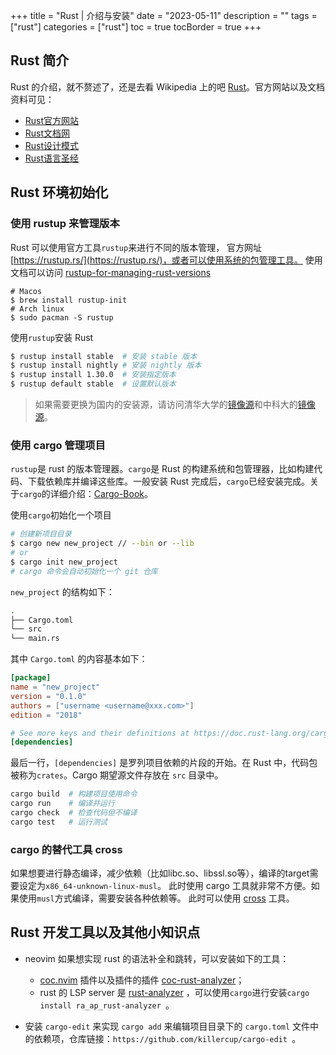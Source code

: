 +++
title = "Rust | 介绍与安装"
date = "2023-05-11"
description = ""
tags = ["rust"]
categories = ["rust"]
toc = true
tocBorder = true
+++

## Rust 简介

Rust 的介绍，就不赘述了，还是去看 Wikipedia 上的吧 [Rust](https://zh.wikipedia.org/wiki/Rust)。官方网站以及文档资料可见：
- [Rust官方网站](https://www.rust-lang.org/)
- [Rust文档网](https://rustwiki.org/)
- [Rust设计模式](http://chuxiuhong.com/chuxiuhong-rust-patterns-zh/intro.html)
- [Rust语言圣经](https://course.rs/about-book.html)

## Rust 环境初始化

### 使用 rustup 来管理版本
Rust 可以使用官方工具`rustup`来进行不同的版本管理，
官方网址 [https://rustup.rs/](https://rustup.rs/)，或者可以使用系统的包管理工具。
使用文档可以访问 [rustup-for-managing-rust-versions](https://rustwiki.org/zh-CN/edition-guide/rust-2018/rustup-for-managing-rust-versions.html)

```shell
# Macos
$ brew install rustup-init
# Arch linux
$ sudo pacman -S rustup
```

使用`rustup`安装 Rust

```bash
$ rustup install stable  # 安装 stable 版本
$ rustup install nightly # 安装 nightly 版本
$ rustup install 1.30.0  # 安装指定版本
$ rustup default stable  # 设置默认版本
```

> 如果需要更换为国内的安装源，请访问清华大学的[镜像源](https://mirrors.tuna.tsinghua.edu.cn/help/rustup/)和中科大的[镜像源](https://mirrors.ustc.edu.cn/help/rust-static.html)。

### 使用 cargo 管理项目
`rustup`是 rust 的版本管理器。`cargo`是 Rust 的构建系统和包管理器，比如构建代码、下载依赖库并编译这些库。一般安装 Rust 完成后，`cargo`已经安装完成。关于`cargo`的详细介绍：[Cargo-Book](https://doc.rust-lang.org/cargo/)。

 使用`cargo`初始化一个项目
```bash
# 创建新项目目录
$ cargo new new_project // --bin or --lib
# or
$ cargo init new_project
# cargo 命令会自动初始化一个 git 仓库
```

`new_project` 的结构如下：
```bash
.
├── Cargo.toml
└── src
└── main.rs
```

其中 `Cargo.toml` 的内容基本如下：
```toml
[package]
name = "new_project"
version = "0.1.0"
authors = ["username <username@xxx.com>"]
edition = "2018"

# See more keys and their definitions at https://doc.rust-lang.org/cargo/reference/manifest.html
[dependencies]
```

最后一行，`[dependencies]` 是罗列项目依赖的片段的开始。在 Rust 中，代码包被称为`crates`。Cargo 期望源文件存放在 `src` 目录中。
```bash
cargo build  # 构建项目使用命令
cargo run    # 编译并运行
cargo check  # 检查代码但不编译
cargo test   # 运行测试
```

### cargo 的替代工具 cross
如果想要进行静态编译，减少依赖（比如libc.so、libssl.so等），编译的target需要设定为`x86_64-unknown-linux-musl`。
此时使用 cargo 工具就非常不方便。如果使用`musl`方式编译，需要安装各种依赖等。
此时可以使用 [cross](https://github.com/cross-rs/cross) 工具。

## Rust 开发工具以及其他小知识点

- neovim 如果想实现 rust 的语法补全和跳转，可以安装如下的工具：  
    - [coc.nvim](https://github.com/neoclide/coc.nvim) 插件以及插件的插件 [coc-rust-analyzer](https://github.com/fannheyward/coc-rust-analyzer)；
    - rust 的 LSP server 是 [rust-analyzer](https://github.com/rust-analyzer/rust-analyzer) ，可以使用`cargo`进行安装`cargo install ra_ap_rust-analyzer `。

- 安装 `cargo-edit` 来实现 `cargo add` 来编辑项目目录下的 `cargo.toml` 文件中的依赖项，仓库链接：`https://github.com/killercup/cargo-edit `。

